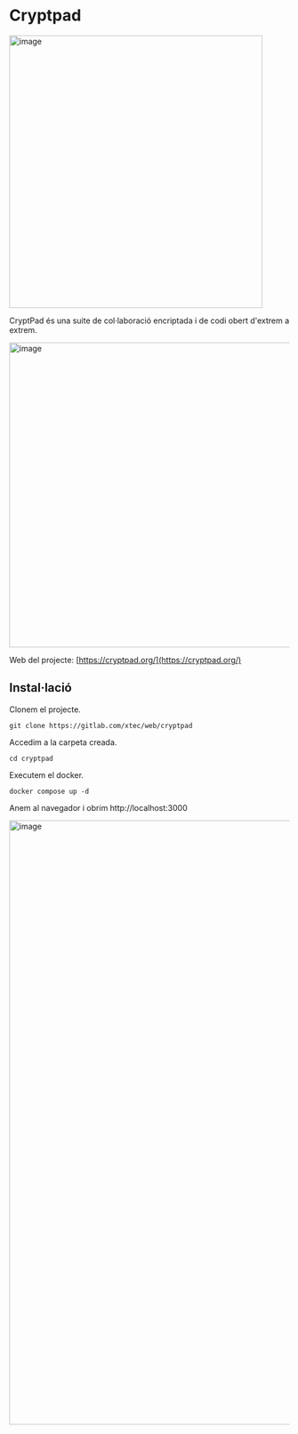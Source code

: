 # Cryptpad

<img width="455" height="490" alt="image" src="https://github.com/user-attachments/assets/632e1fe3-4c58-4ae5-9d05-b7cdffceded0" />

CryptPad és una suite de col·laboració encriptada i de codi obert d'extrem a extrem.

<img width="688" height="548" alt="image" src="https://github.com/user-attachments/assets/82fde546-0682-4337-a267-9b2075e9a14b" />

Web del projecte: [https://cryptpad.org/](https://cryptpad.org/)

## Instal·lació

Clonem el projecte.

```
git clone https://gitlab.com/xtec/web/cryptpad
```

Accedim a la carpeta creada.

```
cd cryptpad
```

Executem el docker.

```
docker compose up -d
```

Anem al navegador i obrim http://localhost:3000

<img width="1874" height="1086" alt="image" src="https://github.com/user-attachments/assets/af627680-a628-406a-b372-7ca8fc7d97a7" />




